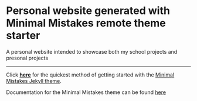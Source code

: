 # Personal website generated with Minimal Mistakes remote theme starter

A personal website intended to showcase both my school projects and presonal projects

---

Click [**here**](https://github.com/mmistakes/mm-github-pages-starter/generate) for the quickest method of getting started with the [Minimal Mistakes Jekyll theme](https://github.com/mmistakes/minimal-mistakes).

Documentation for the Minimal Mistakes theme can be found [here](https://mmistakes.github.io/minimal-mistakes/docs/configuration/)


